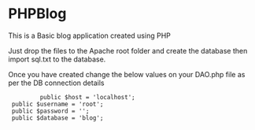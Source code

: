 # PHPBlog
This is a Basic blog application created using PHP

Just drop the files to the Apache root folder and create the database then import sql.txt to the database. 

Once you have created change the below values on your DAO.php file as per the DB connection details

   ```
            public $host = 'localhost';
   	public $username = 'root';
   	public $password = '';
   	public $database = 'blog';


